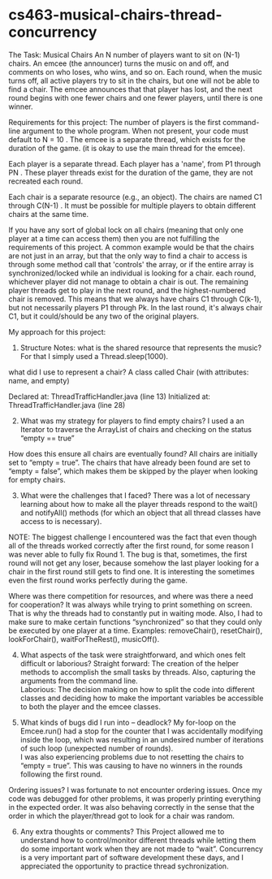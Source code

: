# cs463-musical-chairs-thread-concurrency

The Task: Musical Chairs
An N number of players want to sit on (N-1) chairs. An emcee (the announcer) 
turns the music on and off, and comments on who loses, who wins, and so on. Each
round, when the music turns off, all active players try to sit in the chairs,
but one will not be able to find a chair. The emcee announces that that
player has lost, and the next round begins with one fewer chairs and one
fewer players, until there is one winner.

Requirements for this project:
The number of players is the first command-line argument to the
whole program. When not present, your code must default to N = 10 .
The emcee is a separate thread, which exists for the duration of the
game. (it is okay to use the main thread for the emcee).

Each player is a separate thread. Each player has a 'name', from P1
through PN . These player threads exist for the duration of the game,
they are not recreated each round.

Each chair is a separate resource (e.g., an object). The chairs are
named C1 through C(N-1) . It must be possible for multiple players to
obtain different chairs at the same time.

If you have any sort of global lock on all chairs (meaning that
only one player at a time can access them) then you are not
fulfilling the requirements of this project. A common example
would be that the chairs are not just in an array, but that the
only way to find a chair to access is through some method call
that 'controls' the array, or if the entire array is
synchronized/locked while an individual is looking for a chair.
each round, whichever player did not manage to obtain a chair is
out. The remaining player threads get to play in the next round, and
the highest-numbered chair is removed. This means that we always
have chairs C1 through C(k-1), but not necessarily players P1
through Pk. In the last round, it's always chair C1, but it
could/should be any two of the original players.



My approach for this project:

1. Structure Notes:
what is the shared resource that represents the music? 
For that I simply used a Thread.sleep(1000).

what did I use to represent a chair?
A class called Chair (with attributes:  name, and  empty) 

Declared at:  ThreadTrafficHandler.java   (line 13)
Initialized at:   ThreadTrafficHandler.java   (line 28)

2. What was my strategy for players to find empty chairs?
I used a an Iterator to traverse the ArrayList of chairs and checking on the status “empty == true”

How does this ensure all chairs are eventually found?
All chairs are initially set to “empty = true”.  The chairs that have already been found are set 
to “empty = false”, which makes them be skipped by the player when looking for empty chairs.

3. What were the challenges that I faced?
There was a lot of necessary learning about how to make all the player threads respond to the wait() and notifyAll() methods (for which an object that all thread classes have access to is necessary).  

NOTE:  The biggest challenge I encountered was the fact that even though all of the threads worked correctly after the first round, for some reason I was never able to fully fix Round 1. The bug is that, sometimes, the first round will not get any loser, because somehow the last player looking for a chair in the first round still gets to find one.  It is interesting the sometimes even the first round works perfectly during the game.

Where was there competition for resources, and where was there a need for cooperation?
It was always while trying to print something on screen.  That is why the threads had to constantly put in waiting mode.  Also, I had to make sure to make certain functions “synchronized” so that they could only be executed by one player at a time.  Examples:  removeChair(),  resetChair(), lookForChair(), waitForTheRest(), musicOff().

4. What aspects of the task were straightforward, and which ones felt difficult or laborious?
Straight forward:  The creation of the helper methods to accomplish the small tasks by threads. Also, capturing the arguments from the command line.  
Laborious:  The decision making on how to split the code into different classes and deciding how to make the important variables be accessible to both the player and the emcee classes.

5. What kinds of bugs did I run into – deadlock?
My for-loop on the Emcee.run() had a stop for the counter that I was accidentally modifying inside the loop, which was resulting in an undesired number of iterations of such loop (unexpected number of rounds).  
I was also experiencing problems due to not resetting the chairs to “empty = true”.  This was causing to have no winners in the rounds following the first round.

Ordering issues? 
I was fortunate to not encounter ordering issues.  Once my code was debugged for other problems, it was properly printing everything in the expected order.  It was also behaving correctly in the sense that the order in which the player/thread got to look for a chair was random.


6. Any extra thoughts or comments?
This Project allowed me to understand how to control/monitor different threads while letting them do some important work when they are not made to “wait”.   Concurrency is a very important part of software development these days, and I appreciated the opportunity to practice thread sychronization.


